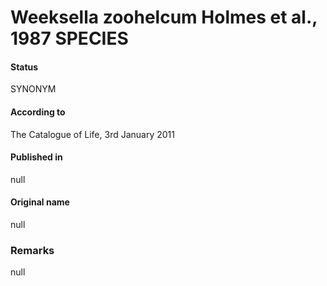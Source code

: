 # Weeksella zoohelcum Holmes et al., 1987 SPECIES

#### Status
SYNONYM

#### According to
The Catalogue of Life, 3rd January 2011

#### Published in
null

#### Original name
null

### Remarks
null